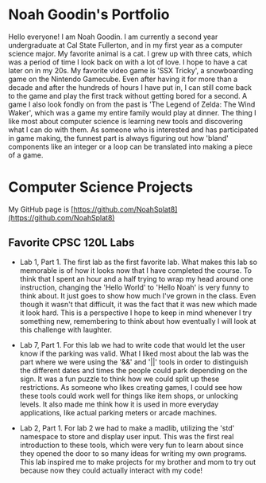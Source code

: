 # Noah Goodin's Portfolio

Hello everyone! I am Noah Goodin. I am currently a second year undergraduate at Cal State Fullerton, and in my first year as a computer science major. My favorite animal is a cat. I grew up with three cats, which was a period of time I look back on with a lot of love. I hope to have a cat later on in my 20s. My favorite video game is 'SSX Tricky', a snowboarding game on the Nintendo Gamecube. Even after having it for more than a decade and after the hundreds of hours I have put in, I can still come back to the game and play the first track without getting bored for a second. A game I also look fondly on from the past is 'The Legend of Zelda: The Wind Waker', which was a game my entire family would play at dinner. The thing I like most about computer science is learning new tools and discovering what I can do with them. As someone who is interested and has participated in game making, the funnest part is always figuring out how 'bland' components like an integer or a loop can be translated into making a piece of a game.

# Computer Science Projects
My GitHub page is [https://github.com/NoahSplat8](https://github.com/NoahSplat8)

## Favorite CPSC 120L Labs

* Lab 1, Part 1.
The first lab as the first favorite lab. What makes this lab so memorable is of how it looks now that I have completed the course. To think that I spent an hour and a half trying to wrap my head around one instruction, changing the 'Hello World' to 'Hello Noah' is very funny to think about. It just goes to show how much I've grown in the class. Even though it wasn't that difficult, it was the fact that it was new which made it look hard. This is a perspective I hope to keep in mind whenever I try something new, remembering to think about how eventually I will look at this challenge with laughter.

* Lab 7, Part 1.
For this lab we had to write code that would let the user know if the parking was valid. What I liked most about the lab was the part where we were using the '&&' and '||' tools in order to distinguish the different dates and times the people could park depending on the sign. It was a fun puzzle to think how we could split up these restrictions. As someone who likes creating games, I could see how these tools could work well for things like item shops, or unlocking levels. It also made me think how it is used in more everyday applications, like actual parking meters or arcade machines.

* Lab 2, Part 1.
For lab 2 we had to make a madlib, utilizing the 'std' namespace to store and display user input. This was the first real introduction to these tools, which were very fun to learn about since they opened the door to so many ideas for writing my own programs. This lab inspired me to make projects for my brother and mom to try out because now they could actually interact with my code!

